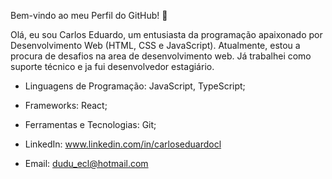 Bem-vindo ao meu Perfil do GitHub! 👋

Olá, eu sou Carlos Eduardo, um entusiasta da programação apaixonado por Desenvolvimento Web (HTML, CSS e JavaScript). 
Atualmente, estou a procura de desafios na area de desenvolvimento web. Já trabalhei como suporte técnico e ja fui desenvolvedor estagiário.

- Linguagens de Programação: JavaScript, TypeScript;
- Frameworks: React;
- Ferramentas e Tecnologias: Git;

- LinkedIn: www.linkedin.com/in/carloseduardocl
- Email: dudu_ecl@hotmail.com
